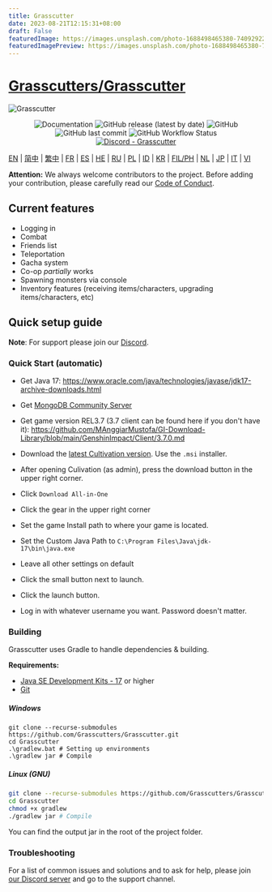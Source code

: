 ```yaml
---
title: Grasscutter
date: 2023-08-21T12:15:31+08:00
draft: False
featuredImage: https://images.unsplash.com/photo-1688498465380-74092922165e?ixid=M3w0NjAwMjJ8MHwxfHJhbmRvbXx8fHx8fHx8fDE2OTI1OTEyNzR8&ixlib=rb-4.0.3
featuredImagePreview: https://images.unsplash.com/photo-1688498465380-74092922165e?ixid=M3w0NjAwMjJ8MHwxfHJhbmRvbXx8fHx8fHx8fDE2OTI1OTEyNzR8&ixlib=rb-4.0.3
---
```


# [Grasscutters/Grasscutter](https://github.com/Grasscutters/Grasscutter)

![Grasscutter](https://socialify.git.ci/Grasscutters/Grasscutter/image?description=1&forks=1&issues=1&language=1&logo=https%3A%2F%2Fs2.loli.net%2F2022%2F04%2F25%2FxOiJn7lCdcT5Mw1.png&name=1&owner=1&pulls=1&stargazers=1&theme=Light)
<div align="center"><img alt="Documentation" src="https://img.shields.io/badge/Wiki-Grasscutter-blue?style=for-the-badge&link=https://github.com/Grasscutters/Grasscutter/wiki&link=https://github.com/Grasscutters/Grasscutter/wiki"> <img alt="GitHub release (latest by date)" src="https://img.shields.io/github/v/release/Grasscutters/Grasscutter?logo=java&style=for-the-badge"> <img alt="GitHub" src="https://img.shields.io/github/license/Grasscutters/Grasscutter?style=for-the-badge"> <img alt="GitHub last commit" src="https://img.shields.io/github/last-commit/Grasscutters/Grasscutter?style=for-the-badge"> <img alt="GitHub Workflow Status" src="https://img.shields.io/github/actions/workflow/status/Grasscutters/Grasscutter/build.yml?branch=development&logo=github&style=for-the-badge"></div>

<div align="center"><a href="https://discord.gg/T5vZU6UyeG"><img alt="Discord - Grasscutter" src="https://img.shields.io/discord/965284035985305680?label=Discord&logo=discord&style=for-the-badge"></a></div>

[EN](README.md) | [简中](docs/README_zh-CN.md) | [繁中](docs/README_zh-TW.md) | [FR](docs/README_fr-FR.md) | [ES](docs/README_es-ES.md) | [HE](docs/README_HE.md) | [RU](docs/README_ru-RU.md) | [PL](docs/README_pl-PL.md) | [ID](docs/README_id-ID.md) | [KR](docs/README_ko-KR.md) | [FIL/PH](docs/README_fil-PH.md) | [NL](docs/README_NL.md) | [JP](docs/README_ja-JP.md) | [IT](docs/README_it-IT.md) | [VI](docs/README_vi-VN.md)

**Attention:** We always welcome contributors to the project. Before adding your contribution, please carefully read our [Code of Conduct](https://github.com/Grasscutters/Grasscutter/blob/stable/CONTRIBUTING.md).

## Current features

* Logging in
* Combat
* Friends list
* Teleportation
* Gacha system
* Co-op *partially* works
* Spawning monsters via console
* Inventory features (receiving items/characters, upgrading items/characters, etc)

## Quick setup guide

**Note**: For support please join our [Discord](https://discord.gg/T5vZU6UyeG).

### Quick Start (automatic)

- Get Java 17: https://www.oracle.com/java/technologies/javase/jdk17-archive-downloads.html
- Get [MongoDB Community Server](https://www.mongodb.com/try/download/community)
- Get game version REL3.7 (3.7 client can be found here if you don't have it): https://github.com/MAnggiarMustofa/GI-Download-Library/blob/main/GenshinImpact/Client/3.7.0.md

- Download the [latest Cultivation version](https://github.com/Grasscutters/Cultivation/releases/latest). Use the `.msi` installer.
- After opening Culivation (as admin), press the download button in the upper right corner. 
- Click `Download All-in-One`
- Click the gear in the upper right corner
- Set the game Install path to where your game is located.
- Set the Custom Java Path to `C:\Program Files\Java\jdk-17\bin\java.exe`
- Leave all other settings on default

- Click the small button next to launch.
- Click the launch button.
- Log in with whatever username you want. Password doesn't matter.

### Building

Grasscutter uses Gradle to handle dependencies & building.

**Requirements:**

- [Java SE Development Kits - 17](https://www.oracle.com/java/technologies/javase/jdk17-archive-downloads.html) or higher
- [Git](https://git-scm.com/downloads)

##### Windows

```shell
git clone --recurse-submodules https://github.com/Grasscutters/Grasscutter.git
cd Grasscutter
.\gradlew.bat # Setting up environments
.\gradlew jar # Compile
```

##### Linux (GNU)

```bash
git clone --recurse-submodules https://github.com/Grasscutters/Grasscutter.git
cd Grasscutter
chmod +x gradlew
./gradlew jar # Compile
```

You can find the output jar in the root of the project folder.

### Troubleshooting 

For a list of common issues and solutions and to ask for help, please join [our Discord server](https://discord.gg/T5vZU6UyeG) and go to the support channel.
